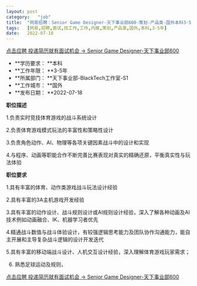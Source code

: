 ```yaml
---
layout:	post
category:	"job"
title:	"网易招聘：Senior Game Designer-天下事业部600-策划-产品类-国外本科3-5年"
tags:	[网易,招聘,面试,找工作,工作,内推,策划,产品类,国外,本科,3-5年]
date:	2022-07-18
---
```


[点击应聘 投递简历就有面试机会 ->  Senior Game Designer-天下事业部600](http://mobile.bole.netease.com/bole/boleDetail?id=37206&employeeId=346f03c3cda5f04c&key=all)



- **学历要求： **本科
- **工作年限： **3-5年
- **所属部门： **天下事业部-BlackTech工作室-S1
- **工作城市： **国外
- **发布日期： **2022-07-18



**职位描述**

1.负责实时竞技体育游戏的战斗系统设计

2.负责体育游戏模式玩法的丰富性和策略性设计

3.负责角色动作、AI、物理等各项关键因素战斗中的设计和实现

4.与程序、动画等职能合作不断完善比赛表现对真实的精确还原，平衡真实性与玩法体验





**职位要求**

1.具有丰富的体育、动作类游戏战斗玩法设计经验

2.具有丰富的3A主机游戏开发经验

3.具有丰富的动作设计、战斗规则设计或AI规则设计经验，深入了解各种动画及AI技术例如动画融合、IK、机器学习者优先

4.精通战斗数值与战斗体验设计，有较强逻辑思考能力及团队协作沟通能力，能自主开展和主导复杂战斗逻辑的设计开发迭代

5.具有丰富的移动端战斗设计、人机交互设计经验，深入理解体育游戏玩家需求；

6. 熟悉足球运动及规则，





[点击应聘 投递简历就有面试机会 ->  Senior Game Designer-天下事业部600](http://mobile.bole.netease.com/bole/boleDetail?id=37206&employeeId=346f03c3cda5f04c&key=all)